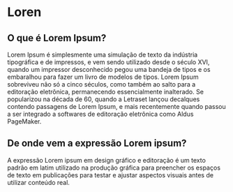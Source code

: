 # Loren

## O que é Lorem Ipsum?
Lorem Ipsum é simplesmente uma simulação de texto da indústria tipográfica e de impressos, e vem sendo utilizado desde o século XVI, quando um impressor desconhecido pegou uma bandeja de tipos e os embaralhou para fazer um livro de modelos de tipos. Lorem Ipsum sobreviveu não só a cinco séculos, como também ao salto para a editoração eletrônica, permanecendo essencialmente inalterado. Se popularizou na década de 60, quando a Letraset lançou decalques contendo passagens de Lorem Ipsum, e mais recentemente quando passou a ser integrado a softwares de editoração eletrônica como Aldus PageMaker.

## De onde vem a expressão Lorem ipsum? 
A expressão Lorem ipsum em design gráfico e editoração é um texto padrão em latim utilizado na produção gráfica para preencher os espaços de texto em publicações para testar e ajustar aspectos visuais antes de utilizar conteúdo real.